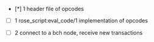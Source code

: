 - [*] 1 header file of opcodes
- [ ] 1 rose_script:eval_code/1 implementation of opcodes

- [ ] 2 connect to a bch node, receive new transactions